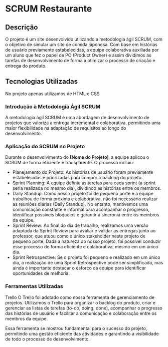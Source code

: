 # SCRUM Restaurante

## Descrição

O projeto é um site desenvolvido utilizando a metodologia ágil SCRUM, com o objetivo de simular um site de comida japonesa. Com base em histórias de usuário previamente estabelecidas, a equipe colaborativa auxiliada por um aluno que fez o papel de PO (Product Owner) e assim dividimos as tarefas de desenvolvimento de forma a otimizar o processo de criação e entrega do produto.

## Tecnologias Utilizadas

No projeto apenas utilizamos de HTML e CSS

### Introdução à Metodologia Ágil SCRUM

A metodologia ágil SCRUM é uma abordagem de desenvolvimento de projetos que valoriza a entrega incremental e colaborativa, permitindo uma maior flexibilidade na adaptação de requisitos ao longo do desenvolvimento.

### Aplicação do SCRUM no Projeto

Durante o desenvolvimento do **[Nome do Projeto]**, a equipe aplicou o SCRUM de forma eficiente e transparente. O processo incluiu:

- Planejamento do Projeto: As histórias de usuário foram previamente estabelecidas e priorizadas para compor o backlog do projeto.
- Sprint Planning: A equipe definiu as tarefas para cada sprint (a sprint seria realizada no mesmo dia), dividindo as histórias entre os membros.
- Daily Standup: Como nosso projeto foi de pequeno porte e a equipe trabalhou de forma próxima e colaborativa, não foi necessário realizar as reuniões diárias (Daily Standup). No entanto, mantivemos uma comunicação constante e informal para acompanhar o progresso, identificar possíveis bloqueios e garantir a sincronia entre os membros da equipe.
- Sprint Review: Ao final do dia de trabalho, realizamos uma versão adaptada da Sprint Review para avaliar e validar as entregas junto ao professor, que atuou como o único stakeholder neste projeto de pequeno porte. Dada a natureza do nosso projeto, foi possível conduzir esse processo de forma eficiente e colaborativa, mesmo em um único dia.
- Sprint Retrospective: Se o projeto foi pequeno e realizado em um único dia, a realização de uma Sprint Retrospective pode ser simplificada, mas ainda é importante destacar o esforço da equipe para identificar oportunidades de melhoria. 

### Ferramentas Utilizadas

Trello
O Trello foi adotado como nossa ferramenta de gerenciamento de projetos. Utilizamos o Trello para organizar o backlog do produto, criar e gerenciar as listas de tarefas (to-do, doing, done), acompanhar o progresso das histórias de usuário e facilitar a comunicação e colaboração entre os membros da equipe.

Essa ferramenta se mostrou fundamental para o sucesso do projeto, permitindo uma gestão eficiente das atividades e garantindo a visibilidade de todo o processo de desenvolvimento.
